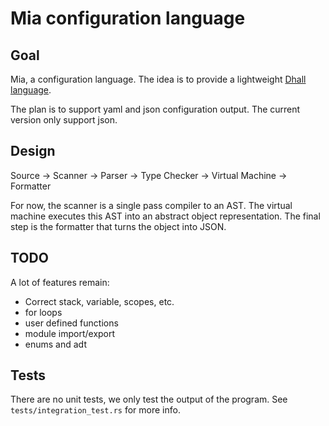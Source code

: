 # Mia configuration language

## Goal

Mia, a configuration language.
The idea is to provide a lightweight [Dhall language](https://dhall-lang.org).

The plan is to support yaml and json configuration output.
The current version only support json.

## Design

Source -> Scanner -> Parser -> Type Checker -> Virtual Machine -> Formatter

For now, the scanner is a single pass compiler to an AST.
The virtual machine executes this AST into an abstract object representation.
The final step is the formatter that turns the object into JSON.

## TODO

A lot of features remain:

- Correct stack, variable, scopes, etc.
- for loops
- user defined functions
- module import/export
- enums and adt

## Tests

There are no unit tests, we only test the output of the program.
See `tests/integration_test.rs` for more info.
